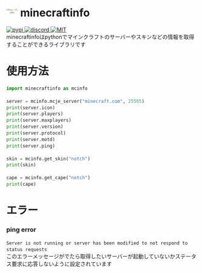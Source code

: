 <img src="https://raw.githubusercontent.com/naisu-dev/naisu-dev/main/minecraftinfo.png" width=30px> minecraftinfo
==========
<a href="https://pypi.python.org/pypi/minecraftinfo">
<img src="https://img.shields.io/pypi/v/minecraftinfo.svg" alt="pypi">
</a> 
<a href="https://discord.com/invite/xWvSTkjNm3">
<img src="https://img.shields.io/discord/1164890966507913237?color=5865f2&label=Discord&logo=Discord&logoColor=ffffff" alt="discord">
</a>
<a href="https://opensource.org/license/MIT/">
<img src="https://img.shields.io/github/license/naisu-dev/minecraftinfo" alt="MIT">
</a>

<br>
minecraftinfoはpythonでマインクラフトのサーバーやスキンなどの情報を取得することができるライブラリです

使用方法
==========
```python
import minecraftinfo as mcinfo

server = mcinfo.mcje_server("minecraft.com", 25565)
print(server.icon)
print(server.players)
print(server.maxplayers)
print(server.version)
print(server.protocol)
print(server.motd)
print(server.ping)

skin = mcinfo.get_skin("notch")
print(skin)

cape = mcinfo.get_cape("notch")
print(cape)
```

エラー
==========
### ping error
`Server is not running or server has been modified to not respond to status requests`<br>
このエラーメッセージがでたら取得したいサーバーが起動していないかステータス要求に応答しないように設定されています
